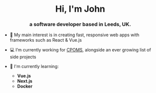 <h1 align="center">Hi, I'm John</h1>
<h3 align="center">a software developer based in Leeds, UK.</h3>

- 🎨 My main interest is in creating fast, responsive web apps with frameworks such as React & Vue.js

- 💻 I’m currently working for [CPOMS](https://www.cpoms.co.uk/), alongside an ever growing list of side projects

- 📖 I'm currently learning:
  - **Vue.js**
  - **Next.js**
  - **Docker**
  
